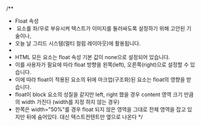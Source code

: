 /**
 * Float 속성
 * <img> 요소를 좌/우로 부유시켜 텍스트가 이미지를 둘러싸도록 설정하기 위해 고안된 기술이나,
 * 오늘 날 그리드 시스템(멀티 컬럼 레이아웃)에 활용됩니다.
 *
 * HTML 모든 요소는 float 속성 기본 값이 none으로 설정되어 있습니다.
 * 이를 사용자가 필요에 따라 float 방향을 왼쪽(left), 오른쪽(right)으로 설정할 수 있습니다.
 * 이에 따라 float이 적용된 요소의 뒤에 마크업(구조화)된 요소는 float의 영향을 받습니다.
 * float이 block 요소의 성질을 같지만 left, right 했을 경우 content 영역 크기 만큼의 width 가진다
 (width를 지정 하지 않는 경우)
 * 한쪽은 width="50%"를 경우 float 되지 않은 영역을 그대로 전체 영역을 잡고 있지만 뒤에 숨어있다.
 대신 텍스트컨텐트만 옆으로 나온다
 */
